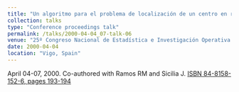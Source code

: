 ```yaml
---
title: "Un algoritmo para el problema de localización de un centro en redes multi-peso y multi-costo"
collection: talks
type: "Conference proceedings talk"
permalink: /talks/2000-04-04_07-talk-06
venue: "25º Congreso Nacional de Estadística e Investigación Operativa (SEIO)"
date: 2000-04-04
location: "Vigo, Spain"
---
```

April 04-07, 2000. Co-authored with Ramos RM and Sicilia J.
[ISBN 84-8158-152-6, pages 193-194](https://dialnet.unirioja.es/servlet/articulo?codigo=565873)
